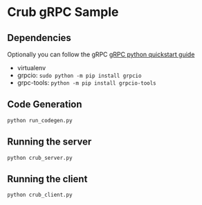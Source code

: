 # Crub gRPC Sample

## Dependencies
Optionally you can follow the gRPC [gRPC python quickstart guide](http://www.grpc.io/docs/quickstart/python.html)
- virtualenv
- grpcio: `sudo python -m pip install grpcio`
- grpc-tools: `python -m pip install grpcio-tools`

## Code Generation
`python run_codegen.py`

## Running the server
`python crub_server.py`

## Running the client
`python crub_client.py`
